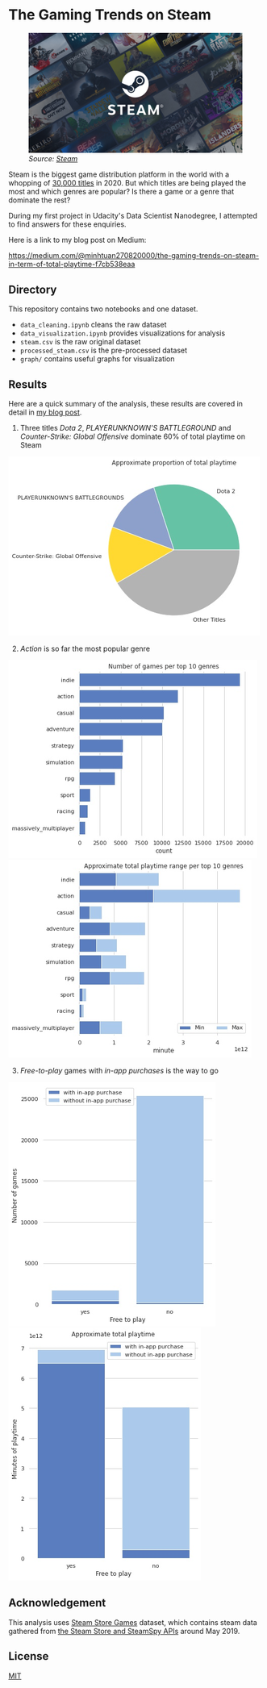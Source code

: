 # The Gaming Trends on Steam

<figure class="image">
  <img src="store_home.jpg" alt="Steam">
  <figcaption><i>Source: <a href=https://store.steampowered.com>Steam</a></i></figcaption>
</figure>

Steam is the biggest game distribution platform in the world with a whopping of [30,000 titles](https://leftronic.com/steam-statistics/) in 2020. But which titles are being played the most and which genres are popular? Is there a game or a genre that dominate the rest?

During my first project in Udacity's Data Scientist Nanodegree, I attempted to find answers for these enquiries.

Here is a link to my blog post on Medium: 

https://medium.com/@minhtuan270820000/the-gaming-trends-on-steam-in-term-of-total-playtime-f7cb538eaa

## Directory

This repository contains two notebooks and one dataset.

- `data_cleaning.ipynb` cleans the raw dataset
- `data_visualization.ipynb` provides visualizations for analysis
- `steam.csv` is the raw original dataset
- `processed_steam.csv` is the pre-processed dataset
- `graph/` contains useful graphs for visualization

## Results

Here are a quick summary of the analysis, these results are covered in detail in [my blog post](https://medium.com/@minhtuan270820000/the-gaming-trends-on-steam-in-term-of-total-playtime-f7cb538eaa).

1. Three titles *Dota 2*, *PLAYERUNKNOWN'S BATTLEGROUND* and *Counter-Strike: Global Offensive* dominate 60% of total playtime on Steam

![](graph/ApproximateProportionOfTotalPlaytime.jpg "Approximate proportion of total playtime")

2. *Action* is so far the most popular genre

![](graph/NumberOfGamesPerTop10Genres.jpg "Number of games per top 10 genres") 
![](graph/ApproximateTotalPlaytimeRangePerTop10Genres.jpg "Approximate total playtime range per top 10 genres")

3. *Free-to-play* games with *in-app purchases* is the way to go

![](graph/NumberOfGames.jpg)
![](graph/ApproximateTotalPlaytime.jpg)

## Acknowledgement

This analysis uses [Steam Store Games](https://www.kaggle.com/nikdavis/steam-store-games) dataset, which contains steam data gathered from [the Steam Store and SteamSpy APIs](https://nik-davis.github.io/posts/2019/steam-data-collection/) around May 2019.

## License
[MIT](LICENSE)